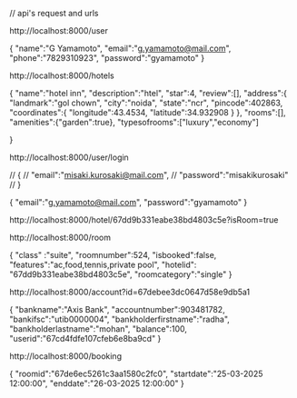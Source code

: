 


// api's request and urls

http://localhost:8000/user

{
  "name":"G Yamamoto",
  "email":"g.yamamoto@mail.com",
  "phone":"7829310923",
  "password":"gyamamoto"
}

http://localhost:8000/hotels

{
  "name":"hotel inn",
  "description":"htel",
   "star":4,
   "review":[],
   "address":{
     "landmark":"gol chown",
     "city":"noida",
     "state":"ncr",
     "pincode":402863,
     "coordinates":{
       "longitude":43.4534,
       "latitude":34.932908
     }
   },
   "rooms":[],  
   "amenities":{"garden":true},
   "typesofrooms":["luxury","economy"]
   
   
}

http://localhost:8000/user/login

// {
//   "email":"misaki.kurosaki@mail.com",
//   "password":"misakikurosaki"
// }


{
  "email":"g.yamamoto@mail.com",
  "password":"gyamamoto"
}

http://localhost:8000/hotel/67dd9b331eabe38bd4803c5e?isRoom=true


http://localhost:8000/room

{
 "class" :"suite",
 "roomnumber":524,
 "isbooked":false,
 "features":"ac,food,tennis,private pool",
 "hotelid": "67dd9b331eabe38bd4803c5e",
"roomcategory":"single"
}


http://localhost:8000/account?id=67debee3dc0647d58e9db5a1

{
  "bankname":"Axis Bank",
  "accountnumber":903481782,
  "bankifsc":"utib0000004",
  "bankholderfirstname":"radha",
  "bankholderlastname":"mohan",
  "balance":100,
  "userid":"67cd4fdfe107cfeb6e8ba9cd"
}


http://localhost:8000/booking

{
  "roomid":"67de6ec5261c3aa1580c2fc0",
  "startdate":"25-03-2025 12:00:00",
  "enddate":"26-03-2025 12:00:00"
}